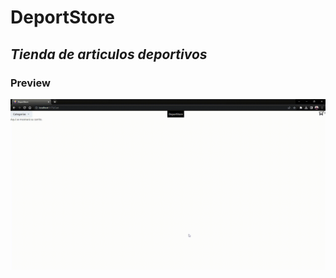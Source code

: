 # **DeportStore**
## *Tienda de articulos deportivos*

### Preview
![ProyectoCoder](assets\ProyectoCoder.gif)